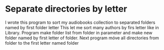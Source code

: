 # Separate directories by letter

I wrote this program to sort my audiobooks collection to separated folders named by first folder letter
This let me sort many authors by firs letter like in Library.
Program make folder list from folder in parameter and make new folder named by first letter of folder.
Next program móve all directories from folder to the first letter named folder
